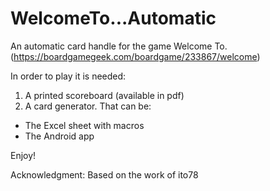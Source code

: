 # WelcomeTo...Automatic
An automatic card handle for the game Welcome To. (https://boardgamegeek.com/boardgame/233867/welcome)

In order to play it is needed:
1. A printed scoreboard (available in pdf)
2. A card generator. That can be:
  - The Excel sheet with macros
  - The Android app

Enjoy!

Acknowledgment:
Based on the work of ito78
